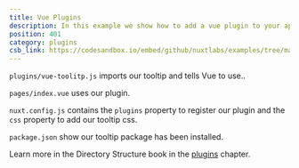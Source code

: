 ```yaml
---
title: Vue Plugins
description: In this example we show how to add a vue plugin to your application
position: 401
category: plugins
csb_link: https://codesandbox.io/embed/github/nuxtlabs/examples/tree/master/plugins/vue-plugins?fontsize=14&hidenavigation=1&module=%2Fplugins%2Fvue-tooltip.js&theme=dark&view=editor
---
```


<example-intro></example-intro>

`plugins/vue-toolitp.js` imports our tooltip and tells Vue to use..

`pages/index.vue` uses our plugin.

`nuxt.config.js` contains the `plugins` property to register our plugin and the `css` property to add our tooltip css.

`package.json` show our tooltip package has been installed.

<base-alert type="next">

Learn more in the Directory Structure book in the [plugins](/docs/2.x/directory-structure/plugins#vue-plugins) chapter.

</base-alert>

<code-sandbox :src="csb_link"></code-sandbox>
